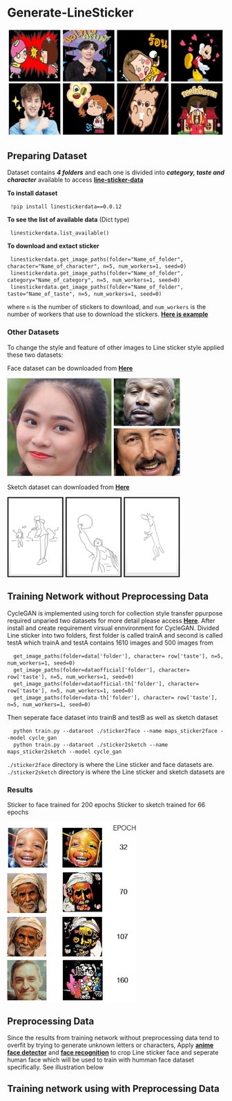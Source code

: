 # Generate-LineSticker
<img src="https://github.com/Suchawit/Generate-LineSticker/blob/main/Img/Sample_sticker.PNG" width="1000px"/>

## Preparing Dataset

Dataset contains ***4 folders*** and each one is divided into ***category, taste and character*** available to access [**line-sticker-data**](https://github.com/steerapi/line-sticker-data?fbclid=IwAR3cNJ9LHBSd9mmh-C8_Zsv7wfqgjswT3VyiGOzpNIDvCzvEfRCrVMEXjtc)<br>

**To install dataset**

     !pip install linestickerdata==0.0.12
**To see the list of available data** (Dict type)

     linestickerdata.list_available()
**To download and extact sticker**

     linestickerdata.get_image_paths(folder="Name_of_folder", character="Name_of_character", n=5, num_workers=1, seed=0)
     linestickerdata.get_image_paths(folder="Name_of_folder", category="Name_of_category", n=5, num_workers=1, seed=0)
     linestickerdata.get_image_paths(folder="Name_of_folder", taste="Name_of_taste", n=5, num_workers=1, seed=0)
where `n` is the number of stickers to download, and `num_workers` is the number of workers that use to download the stickers. [**Here is example**](https://github.com/Suchawit/Generate-LineSticker/blob/main/Preparedataset/Download%20all%20image.ipynb)
### Other Datasets
To change the style and feature of other images to Line sticker style applied these two datasets: 

Face dataset can be downloaded from [**Here**](https://www.kaggle.com/ciplab/real-and-fake-face-detection)

<img src="https://github.com/Suchawit/Generate-LineSticker/blob/main/Img/Sample_human_face.PNG" width="400px"/>

Sketch dataset can downloaded from [**Here**](http://www.cs.cmu.edu/~mengtial/proj/sketch/)

<img src="https://github.com/Suchawit/Generate-LineSticker/blob/main/Img/Sample_sketch.PNG" width="400px"/>

## Training Network without Preprocessing Data
CycleGAN is implemented using torch for collection style transfer ppurpose required unparied two datasets for more detail please access [**Here**](https://github.com/junyanz/CycleGAN). After install and create requirement virsual ennvironment for CycleGAN. Divided Line sticker into two folders, first folder is called trainA and second is called testA which trainA and testA contains 1610 images and 500 images from

      get_image_paths(folder=data['folder'], character= row['taste'], n=5, num_workers=1, seed=0)
      get_image_paths(folder=dataofficial['folder'], character= row['taste'], n=5, num_workers=1, seed=0)
      get_image_paths(folder=dataofficial-th['folder'], character= row['taste'], n=5, num_workers=1, seed=0)
      get_image_paths(folder=data-th['folder'], character= row['taste'], n=5, num_workers=1, seed=0)
      
Then seperate face dataset into trainB and testB as well as sketch dataset

      python train.py --dataroot ./sticker2face --name maps_sticker2face --model cycle_gan
      python train.py --dataroot ./sticker2sketch --name maps_sticker2sketch --model cycle_gan

`./sticker2face` directory is where the Line sticker and face datasets are. `./sticker2sketch` directory is where the Line sticker and sketch datasets are 
### Results
Sticker to face trained for 200 epochs                                Sticker to sketch trained for 66 epochs

<img src="https://github.com/Suchawit/Generate-LineSticker/blob/main/Img/Results_sticker2face.PNG" width="300px"/>


## Preprocessing Data

Since the results from training network without preprocessing data tend to overfit by trying to generate unknown letters or characters, Apply [**anime face detector**](https://github.com/qhgz2013/anime-face-detector) and [**face recognition**](https://github.com/ageitgey/face_recognition) to crop Line sticker face and seperate human face which will be used to train with humman face dataset specifically. See illustration below

## Training network using with Preprocessing Data

